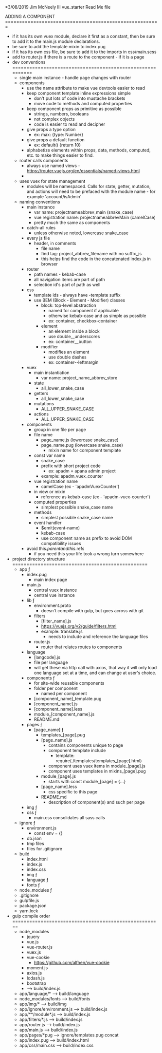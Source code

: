 *3/08/2019 Jim McNeely III vue_starter Read Me file
 
ADDING A COMPONENT =======================================================
  * if it has its own vuex module, declare it first as a constant, then be sure to add it to the main.js module declarations.
  * be sure to add the template mixin to index.pug
  * if it has its own css file, be sure to add it to the imports in css/main.scss
  * add to router.js if there is a route to the component - if it is a page
* dev conventions ==========================================================
    * single main instance - handle page changes with router
    * components
        * use the name attribute to make vue devtools easier to read
        * keep component template inline expressions simple
            * don't put lots of code into mustache brackets
            * move code to methods and computed properties
        * keep component props as primitive as possible
            * strings, numbers, booleans
            * not complex objects
            * code is easier to read and decipher
        * give props a type option
            * ex: max: {type: Number}
        * give props a default function
            * ex: default() {return 10}
        * alphabetize elements within props, data, methods, computed, etc. to make things easier to find.
    * router calls components
        * always use named views - https://router.vuejs.org/en/essentials/named-views.html
        *
    * uses vuex for state management
        * modules will be namespaced. Calls for state, getter, mutation, and actions will need to be prefaced with the module name - for example 'account/isAdmin'
    * naming conventions
        * main instance
            * var name: projectnameabbrev_main (snake_case)
            * vue registration name: projectnameabbrevMain (camelCase)
            * pretty much the same as components
        * catch-all rules
            * unless otherwise noted, lowercase snake_case
        * every js file
            * header, in comments
                * file name
                * find tag: project_abbrev_filename with no suffix_js
                * this helps find the code in the concatenated index.js in browser
        * router
            * path names - kebab-case
            * all navigation items are part of path
            * selection id's part of path as well
        * css
            * template ids - always have -template suffix
            * use BEM (Block - Element - Modifier) classes
                * block: top-level abstraction
                    * named for component if applicable
                    * otherwise kebab-case and as simple as possible
                    * ex: container, checkbox-container
                * element
                    * an element inside a block
                    * use double__underscores
                    * ex: container__button
                * modifier
                    * modifies an element
                    * use double dashes
                    * ex: container--leftmargin
        * vuex
            * main instantiation
                * var name: project_name_abbrev_store
            * state
                * all_lower_snake_case
            * getters
                * all_lower_snake_case
            * mutations
                * ALL_UPPER_SNAKE_CASE
            * actions
                * ALL_UPPER_SNAKE_CASE
        * components
            * group in one file per page
            * file name
                * page_name.js (lowercase snake_case)
                * page_name.pug (lowercase snake_case)
                    * mixin name for component template
            * const var name
                * snake_case
                * prefix with short project code
                    * ex: apadm = apana admin project
                * example: apadm_vuex_counter
            * vue registration name
                * camelCase (ex - 'apadmVuexCounter')
            * in view or mixin
                * reference as kebab-case (ex - 'apadm-vuex-counter')
            * computed properties
                * simplest possible snake_case name
            * methods
                * simplest possible snake_case name
            * event handler
                * $emit(event-name)
                * kebab-case
                * use component name as prefix to avoid DOM compatibility issues
        * avoid this.$parent and this.$refs
            * if you need this your life took a wrong turn somewhere
* project directory structure ================================================
    * app ƒ
        * index.pug
            * main index page
        * main.js
            * central vuex instance
            * central vue instance
        * lib ƒ
            * environment.proto
                * doesn't compile with gulp, but goes across with git
            * filters
                * [filter_name].js
                * https://vuejs.org/v2/guide/filters.html
                * example: translate.js
                    * needs to include and reference the language files
            * router.js
                * router that relates routes to components
        * language
            * [langcode].js
            * file per language
            * will get these via http call with axios, that way it will only load one language set at a time, and can change at user's choice.
        * components ƒ
            * for site-wide reusable components
            * folder per component
                * named per component
            * [component_name]_template.pug
            * [component_name].js
            * [component_name].less
            * module_[component_name].js
            * README.md
        * pages ƒ
            * [page_name] ƒ
                * templates_[page].pug
                * [page_name].js
                    * contains components unique to page
                    * component template include
                        * template: require(./templates/templates_[page].html)
                    * component uses vuex items in module_[page].js
                    * component uses templates in mixins_[page].pug
                * module_[page].js
                    * starts with const module_[page] = {...}
                * [page_name].less
                    * css specific to this page
                * README.md
                    * description of component(s) and such per page
        * img ƒ
        * css ƒ
            * main.css consolidates all sass calls
    * ignore ƒ
        * environment.js
            * const env = {}
        * db.json
        * tmp files
        * files for .gitignore
    * build
        * index.html
        * index.js
        * index.css
        * img ƒ
        * language ƒ
        * fonts ƒ
    * node_modules ƒ
    * .gitignore
    * gulpfile.js
    * package.json
    * yarn.lock
* gulp compile order =====================================================
    * node_modules
        * jquery
        * vue.js
        * vue-router.js
        * vuex.js
        * vue-cookie
            * https://github.com/alfhen/vue-cookie
        * moment.js
        * axios.js
        * lodash.js
        * bootstrap
        *  --> build/index.js
    * app/language/* --> build/language
    * node_modules/fonts --> build/fonts
    * app/img/* --> build/img
    * app/ignore/environment.js --> build/index.js
    * app/**/module*.js --> build/index.js
    * app/filters/*.js --> build/index.js
    * app/router.js --> build/index.js
    * app/main.js --> build/index.js
    * app/pages/*pug --> ignore/templates.pug concat
    * app/index.pug --> build/index.html
    * app/css/main.css --> build/index.css
